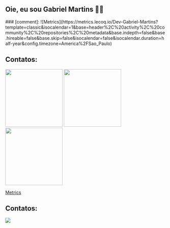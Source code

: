 ## Oie, eu sou Gabriel Martins 👋😎
<div align="center">
</div>
###  </b></summary>
[comment]: ![Metrics](https://metrics.lecoq.io/Dev-Gabriel-Martins?template=classic&isocalendar=1&base=header%2C%20activity%2C%20community%2C%20repositories%2C%20metadata&base.indepth=false&base.hireable=false&base.skip=false&isocalendar=false&isocalendar.duration=half-year&config.timezone=America%2FSao_Paulo)

## Contatos:
<div align="left">
<img height="180em" src="https://github-readme-stats.vercel.app/api/top-langs/?username=Dev-Gabriel-Martins&show_icons=true&hide_border=true&layout=compact&langs_count=8&theme=default"/>	
<img height="180em" src="https://github-readme-stats.vercel.app/api?username=Dev-Gabriel-Martins&show_icons=true&hide_border=true&count_private=true&include_all_commits=true&theme=default" />
<img height="180em" src="https://github-readme-streak-stats.herokuapp.com/?user=Dev-Gabriel-Martins&show_icons=true&hide_border=true&count_private=true&include_all_commits=true&theme=default" />
</div>

[Metrics](https://metrics.lecoq.io/Dev-Gabriel-Martins?template=classic&isocalendar=1&languages=1&lines=1&base=header%2C%20activity%2C%20community%2C%20repositories%2C%20metadata&base.indepth=false&base.hireable=false&base.skip=false&isocalendar=false&isocalendar.duration=full-year&languages=false&languages.limit=8&languages.threshold=0%25&languages.other=false&languages.colors=github&languages.sections=most-used&languages.indepth=false&languages.analysis.timeout=15&languages.analysis.timeout.repositories=7.5&languages.categories=markup%2C%20programming&languages.recent.categories=markup%2C%20programming&languages.recent.load=300&languages.recent.days=14&lines=false&lines.sections=base&lines.repositories.limit=4&lines.history.limit=1&config.timezone=America%2FSao_Paulo)
  
## Contatos:

<div>
<a href="https://www.linkedin.com/in/devgabrielmartins/" target="_blank"><img src="https://img.shields.io/badge/-LinkedIn-%230077B5?style=for-the-badge&logo=linkedin&logoColor=white" target="_blank"></a>   
</div>
